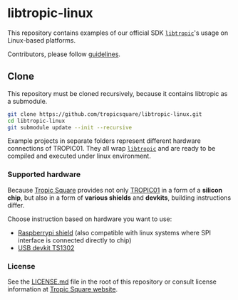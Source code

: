 # libtropic-linux

This repository contains examples of our official SDK [`libtropic`](https://github.com/tropicsquare/libtropic)'s usage on Linux-based platforms.

Contributors, please follow [guidelines](https://github.com/tropicsquare/libtropic-stm32/blob/master/CONTRIBUTING.md).


## Clone

This repository must be cloned recursively, because it contains libtropic as a submodule.

```bash
git clone https://github.com/tropicsquare/libtropic-linux.git
cd libtropic-linux
git submodule update --init --recursive
```

Example projects in separate folders represent different hardware connections of TROPIC01. They all wrap [`libtropic`](https://github.com/tropicsquare/libtropic) and are ready to be compiled and executed under linux environment.

### Supported hardware

Because [Tropic Square](https://www.tropicsquare.com) provides not only [TROPIC01](https://www.tropicsquare.com/tropic01) in a form of a **silicon chip**, but also in a form of **various shields** and **devkits**, building instructions differ.

Choose instruction based on hardware you want to use:
* [Raspberrypi shield](./generic-linux-spi/README.md) (also compatible with linux systems where SPI interface is connected directly to chip)
* [USB devkit TS1302](./generic-linux-usb-dongle/README.md)

### License

See the [LICENSE.md](LICENSE.md) file in the root of this repository or consult license information at [Tropic Square website](https://tropicsquare.com/license).